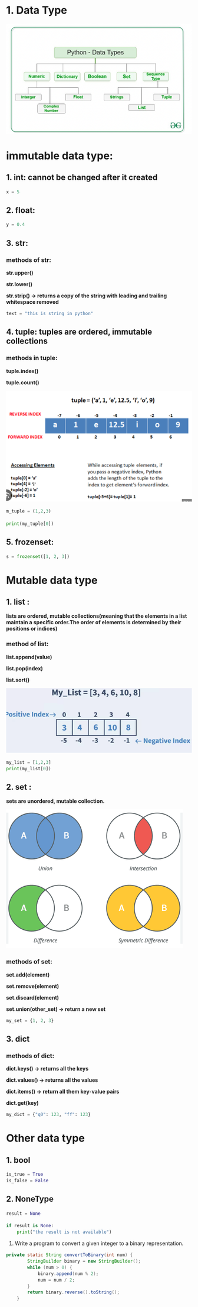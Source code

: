 # 1. Data Type

![Untitled](1%20Data%20Type%20da5fb210641940459e0b9c8554347ca7/Untitled.png)

# immutable data type:

## 1. **int: cannot be changed after it created**

```python
x = 5
```

## 2. **float:**

```python
y = 0.4
```

## 3. **str:**

### methods of str:

**str.upper()**

**str.lower()**

**str.strip() → returns a copy of the string with leading and trailing whitespace removed**

```python
text = "this is string in python"
```

## 4. **tuple: tuples are ordered, immutable collections**

### **methods in tuple:**

**tuple.index()**

**tuple.count()**

![Untitled](1%20Data%20Type%20da5fb210641940459e0b9c8554347ca7/Untitled%201.png)

```python
m_tuple = (1,2,3)

print(my_tuple[0])
```

## 5. **frozenset:**

```python
s = frozenset([1, 2, 3])
```

# Mutable data type

## 1. **list :**

**lists are ordered, mutable collections(meaning that the elements in a list maintain a specific order.The order of elements is determined by their positions or indices)**

### **method of list:**

**list.append(value)**

**list.pop(index)**

**list.sort()**

![Untitled](1%20Data%20Type%20da5fb210641940459e0b9c8554347ca7/Untitled%202.png)

```python
my_list = [1,2,3]
print(my_list[0])
```

## 2. **set :**

**sets are unordered, mutable collection.**

![Untitled](1%20Data%20Type%20da5fb210641940459e0b9c8554347ca7/Untitled%203.png)

### methods of set:

**set.add(element)**

**set.remove(element)**

**set.discard(element)**

**set.union(other_set) → return a new set** 

```python
my_set = {1, 2, 3}
```

## 3. **dict**

### methods of dict:

**dict.keys() → returns all the keys**

**dict.values() → returns all the values**

**dict.items() → return all them key-value pairs** 

**dict.get(key)** 

```python
my_dict = {"q0": 123, "ff": 123}
```

# Other data type

## 1. **bool**

```python
is_true = True
is_false = False
```

## 2. **NoneType**

```python
result = None 

if result is None:
	print("the result is not available")
```

1. Write a program to convert a given integer to a binary representation.

```java
private static String convertToBinary(int num) {
        StringBuilder binary = new StringBuilder();
        while (num > 0) {
            binary.append(num % 2);
            num = num / 2;
        }
        return binary.reverse().toString();
    }
```